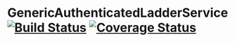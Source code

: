 # GenericAuthenticatedLadderService [![Build Status](https://travis-ci.com/SpasmodicSoftware/AuthenticatedLadder.svg?branch=master)](https://travis-ci.com/SpasmodicSoftware/AuthenticatedLadder) [![Coverage Status](https://coveralls.io/repos/github/SpasmodicSoftware/AuthenticatedLadder/badge.svg?branch=HEAD)](https://coveralls.io/github/SpasmodicSoftware/AuthenticatedLadder?branch=HEAD)
